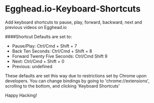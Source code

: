 # Egghead.io-Keyboard-Shortcuts
Add keyboard shortcuts to pause, play, forward, backward, next and previous videos on Egghead.io

####Shortcut Defaults are set to:

* Pause/Play: Ctrl/Cmd + Shift + 7
* Back Ten Seconds: Ctrl/Cmd + Shift + 8
* Forward Twenty Five Seconds: Ctrl/Cmd Shift 9
* Next: Ctrl/Cmd + Shift + 0
* Previous: undefined

These defaults are set this way due to restrictions set by Chrome upon developers. You can change bindings by going to 'chrome://extensions', scrolling to the bottom, and clicking 'Keyboard Shortcuts'

Happy Hacking!
